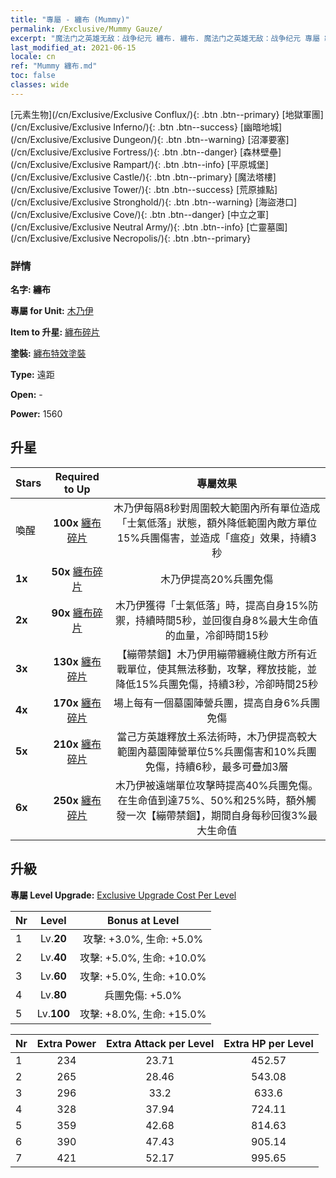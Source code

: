 ```yaml
---
title: "專屬 - 纏布 (Mummy)"
permalink: /Exclusive/Mummy Gauze/
excerpt: "魔法门之英雄无敌：战争纪元 纏布. 纏布. 魔法门之英雄无敌：战争纪元 專屬 纏布. 木乃伊 專屬."
last_modified_at: 2021-06-15
locale: cn
ref: "Mummy 纏布.md"
toc: false
classes: wide
---
```

 [元素生物](/cn/Exclusive/Exclusive Conflux/){: .btn .btn--primary} [地獄軍團](/cn/Exclusive/Exclusive Inferno/){: .btn .btn--success} [幽暗地城](/cn/Exclusive/Exclusive Dungeon/){: .btn .btn--warning} [沼澤要塞](/cn/Exclusive/Exclusive Fortress/){: .btn .btn--danger} [森林壁壘](/cn/Exclusive/Exclusive Rampart/){: .btn .btn--info} [平原城堡](/cn/Exclusive/Exclusive Castle/){: .btn .btn--primary} [魔法塔樓](/cn/Exclusive/Exclusive Tower/){: .btn .btn--success} [荒原據點](/cn/Exclusive/Exclusive Stronghold/){: .btn .btn--warning} [海盜港口](/cn/Exclusive/Exclusive Cove/){: .btn .btn--danger} [中立之軍](/cn/Exclusive/Exclusive Neutral Army/){: .btn .btn--info} [亡靈墓園](/cn/Exclusive/Exclusive Necropolis/){: .btn .btn--primary} 

### 詳情
 **名字: 纏布** 

 **專屬 for Unit:** [木乃伊](/cn/units/Mummy/) 

 **Item to 升星:** [纏布碎片](/cn/Items/con_981/)

 **塗裝:** [纏布特效塗裝](/cn/Items/con_649/)

 **Type:** 遠距

 **Open:** -

 **Power:** 1560

## 升星

  |     Stars    |  Required to Up | 專屬效果 |
  |:-------------|:---------------:|:---------------:|
  |  喚醒  | **100x** [纏布碎片](/cn/Items/con_981/) | 木乃伊每隔8秒對周圍較大範圍內所有單位造成「士氣低落」狀態，額外降低範圍內敵方單位15%兵團傷害，並造成「瘟疫」效果，持續3秒 |
  | **1x** <i class="fas fa-star"/> | **50x** [纏布碎片](/cn/Items/con_981/) | 木乃伊提高20%兵團免傷 |
  | **2x** <i class="fas fa-star"/> | **90x** [纏布碎片](/cn/Items/con_981/) | 木乃伊獲得「士氣低落」時，提高自身15%防禦，持續時間5秒，並回復自身8%最大生命值的血量，冷卻時間15秒 |
  | **3x** <i class="fas fa-star"/> | **130x** [纏布碎片](/cn/Items/con_981/) | 【繃帶禁錮】木乃伊用繃帶纏繞住敵方所有近戰單位，使其無法移動，攻擊，釋放技能，並降低15%兵團免傷，持續3秒，冷卻時間25秒 |
  | **4x** <i class="fas fa-star"/> | **170x** [纏布碎片](/cn/Items/con_981/) | 場上每有一個墓園陣營兵團，提高自身6%兵團免傷 |
  | **5x** <i class="fas fa-star"/> | **210x** [纏布碎片](/cn/Items/con_981/) | 當己方英雄釋放土系法術時，木乃伊提高較大範圍內墓園陣營單位5%兵團傷害和10%兵團免傷，持續6秒，最多可疊加3層 |
  | **6x** <i class="fas fa-star"/> | **250x** [纏布碎片](/cn/Items/con_981/) | 木乃伊被遠端單位攻擊時提高40%兵團免傷。在生命值到達75%、50%和25%時，額外觸發一次【繃帶禁錮】，期間自身每秒回復3%最大生命值 |


## 升級
 **專屬 Level Upgrade:** [Exclusive Upgrade Cost Per Level](/Exclusive/ExclusiveUpgradeCostPerLevel/)

  |  Nr  |   Level  | Bonus at Level |
  |:-----|:--------:|:--------------:|
  | 1 | Lv.**20** | 攻擊: +3.0%, 生命: +5.0% |
  | 2 | Lv.**40** | 攻擊: +5.0%, 生命: +10.0% |
  | 3 | Lv.**60** | 攻擊: +5.0%, 生命: +10.0% |
  | 4 | Lv.**80** | 兵團免傷: +5.0% |
  | 5 | Lv.**100** | 攻擊: +8.0%, 生命: +15.0% |


  |  Nr  |  Extra Power | Extra Attack per Level | Extra HP per Level |
  |:-----|:--------:|:--------:|:--------:|
  | 1 | 234 | 23.71 | 452.57 |
  | 2 | 265 | 28.46 | 543.08 |
  | 3 | 296 | 33.2 | 633.6 |
  | 4 | 328 | 37.94 | 724.11 |
  | 5 | 359 | 42.68 | 814.63 |
  | 6 | 390 | 47.43 | 905.14 |
  | 7 | 421 | 52.17 | 995.65 |


